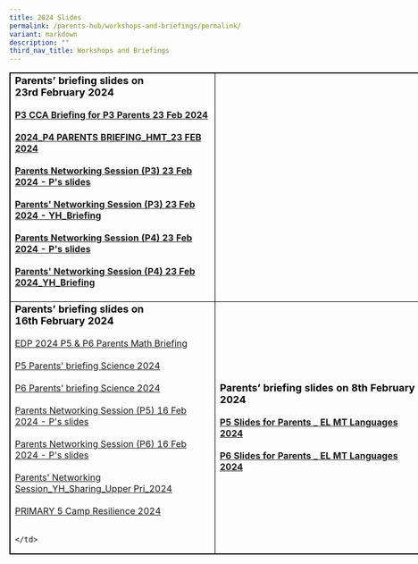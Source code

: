 ```yaml
---
title: 2024 Slides
permalink: /parents-hub/workshops-and-briefings/permalink/
variant: markdown
description: ""
third_nav_title: Workshops and Briefings
---
```

<table style="border:1px solid black;width:840px;">
<tbody>
 <tr><td style="border: 1px solid black; width: 350px;">
             <b>
             <strong style="color: black; font-size: 18;"> Parents’ briefing slides on 23rd&nbsp;February 2024</strong>
             <br>
                         <br>
            <a href="https://drive.google.com/file/d/1kIfS-Na13C-suEx4Cw8BTwn9T23Ir0OX/view?usp=drive_link">P3 CCA Briefing for P3 Parents 23 Feb 2024</a>
             <br>
                         <br>
							 <a href="https://drive.google.com/file/d/1prqBap6Pslx0noNOwFK-KAfSfD8uqAMA/view?usp=drive_link">2024_P4 PARENTS BRIEFING_HMT_23 FEB 2024</a>
             <br>
                         <br>
							 <a href="https://drive.google.com/file/d/1aGymPtokgeOE9m0bezn1I7VfFnKwfy-m/view?usp=drive_link">Parents Networking Session (P3) 23 Feb 2024 - P's slides</a>
             <br>
                         <br>
							 <a href="https://drive.google.com/file/d/1SLRUPIV7Ll6Ve3bsINy3SSciPBTYTAQY/view?usp=drive_link">Parents' Networking Session (P3) 23 Feb 2024 - YH_Briefing</a>
             <br>
                         <br>
							 <a href="https://drive.google.com/file/d/1NdPtADQHZ59rp3vMHCJWEkrJQS8_trmi/view?usp=drive_link">Parents Networking Session (P4) 23 Feb 2024 - P's slides</a>
             <br>
                         <br>
							 <a href="https://drive.google.com/file/d/1aAaCQSlMjzycCCTIB2QJJFPqPSFcmP7j/view?usp=drive_link">Parents' Networking Session (P4) 23 Feb 2024_YH_Briefing</a>
             <br>
                         <br>
             </b>
          </td> 
          </tr><tr>
<td style="border:1px solid black; width:350px;">
<strong style="color:black;font-size:18;">Parents’ briefing slides on 16th&nbsp;February 2024</strong> 
<br>
<br>	<a href="https://drive.google.com/file/d/12E5AVZz97UVehcs8fB8pXTyp96X17jPw/view?usp=sharing">EDP 2024 P5 &amp; P6 Parents Math Briefing</a>
	<br>
	<br>
	<a href="https://drive.google.com/file/d/1QP6pbgIhTdEj63yxLapjjtcNX0AtoEQM/view?usp=drive_link">P5 Parents' briefing Science 2024</a> 
<br><br>
		<a href="https://drive.google.com/file/d/1aER5h1GyrAgJLAr2vmM_7H5jwq1vP_18/view?usp=drive_link">P6 Parents' briefing Science 2024</a>
<br><br>
			<a href="https://drive.google.com/file/d/1R8vwxMtHhamdoxP04VVxv39IGbFFVqJ8/view?usp=drive_link">Parents Networking Session (P5) 16 Feb 2024 - P's slides</a>
	<br>
	<br>
		<a href="https://drive.google.com/file/d/1l3DIvXGGlmUCiqGG_kkAi9gRAizYtaBN/view?usp=drive_link">Parents Networking Session (P6) 16 Feb 2024 - P's slides</a>
	<br><br>
		<a href="https://drive.google.com/file/d/16LFGQRMgLRqXZSgRzQduX-cscMcb20g_/view?usp=drive_link">Parents' Networking Session_YH_Sharing_Upper Pri_2024</a>
	<br><br>
	<a href="https://drive.google.com/file/d/1xTTbJcQ7N3d4_CnjEFA6j8Pjf36BC8p3/view?usp=drive_link">PRIMARY 5 Camp Resilience 2024</a>
<br>
<br>

	</td>
<td style="border:1px solid black; width:350px;">
<b><strong style="color:black;font-size:18;">Parents’ briefing slides on 8th February 2024</strong> 
<br>
<br><a href="https://drive.google.com/file/d/1DSvQQHsnbeDXYwR5vKaKeK_1odHypJmH/view?usp=drive_link">P5 Slides for Parents _ EL MT Languages 2024<br><br></a> 
<a href="https://drive.google.com/file/d/1J8XoD8ztX1P4LO0aZK_EAcCh9uG7Hux_/view?usp=drive_link">P6 Slides for Parents _ EL MT Languages 2024</a>
<br>
</b>
	</td></tr></tbody>
</table>